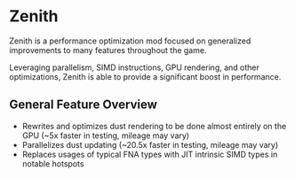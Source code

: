 ﻿# Zenith

Zenith is a performance optimization mod focused on generalized improvements to many features throughout the game.

Leveraging parallelism, SIMD instructions, GPU rendering, and other optimizations, Zenith is able to provide a significant boost in performance.

## General Feature Overview

- Rewrites and optimizes dust rendering to be done almost entirely on the GPU (~5x faster in testing, mileage may vary)
- Parallelizes dust updating (~20.5x faster in testing, mileage may vary)
- Replaces usages of typical FNA types with JIT intrinsic SIMD types in notable hotspots
